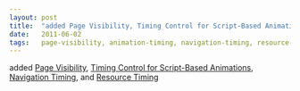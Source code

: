 ```yaml
---
layout: post
title:  "added Page Visibility, Timing Control for Script-Based Animations, Navigation Timing, and Resource Timing"
date:   2011-06-02
tags:   page-visibility, animation-timing, navigation-timing, resource-timing
---
```


added [Page Visibility](/spec/page-visibility), [Timing Control for Script-Based Animations](/spec/animation-timing), [Navigation Timing](/spec/navigation-timing), and [Resource Timing](/spec/resource-timing)

